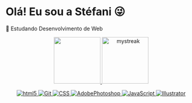 # Olá! Eu sou a Stéfani 😜
🌱 Estudando Desenvolvimento de Web
   
   <p align="center">
  <a href="https://github.com/-stefaniseixas">
  <img height="123em" src="https://github-readme-stats.vercel.app/api?username=stefaniseixas&show_icons=true&theme=react&include_all_commits=true&count_private=true" />
  <img height="123em" src="https://github-readme-streak-stats.herokuapp.com/?user=stefaniseixas&theme=react" alt="mystreak" />
  </p>

  
</div>
  <div align="center">
   
![html5](https://img.shields.io/badge/html5-0000FF?style=for-the-badge&logo=html5&logoColor=white)
![Git](https://img.shields.io/badge/Git-000000?style=for-the-badge&logo=git&logoColor=white)
![CSS](https://img.shields.io/badge/css-1E90FF?style=for-the-badge&logo=css3&logoColor=white)
![AdobePhotoshop](https://img.shields.io/badge/photoshop-000080?style=for-the-badge&logo=adobephotoshop&logoColor=white)
![JavaScript](https://img.shields.io/badge/javascript-FFD700?style=for-the-badge&logo=javascript&logoColor=white)
![Illustrator](https://img.shields.io/badge/Adobe%20Illustrator-FF9A00?style=for-the-badge&logo=adobe%20illustrator&logoColor=white)
     
 </div>


    
    
    
    
    
    
    
    
  </div>
    
    
